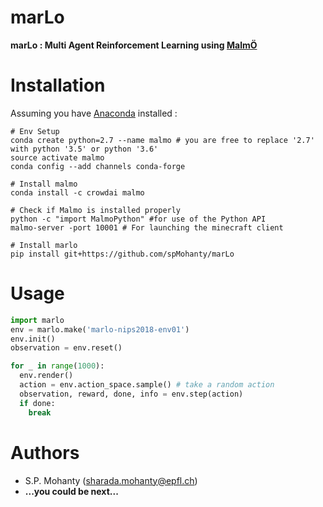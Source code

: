 # marLo

**marLo : Multi Agent Reinforcement Learning using [MalmÖ](https://github.com/Microsoft/malmo)**

# Installation
Assuming you have [Anaconda](https://www.anaconda.com/download) installed :
```
# Env Setup
conda create python=2.7 --name malmo # you are free to replace '2.7' with python '3.5' or python '3.6'
source activate malmo
conda config --add channels conda-forge

# Install malmo
conda install -c crowdai malmo

# Check if Malmo is installed properly
python -c "import MalmoPython" #for use of the Python API
malmo-server -port 10001 # For launching the minecraft client

# Install marlo
pip install git+https://github.com/spMohanty/marLo
```

# Usage
```python
import marlo
env = marlo.make('marlo-nips2018-env01')
env.init()
observation = env.reset()

for _ in range(1000):
  env.render()
  action = env.action_space.sample() # take a random action
  observation, reward, done, info = env.step(action)
  if done:
    break
```

# Authors
* S.P. Mohanty (<sharada.mohanty@epfl.ch>)   
* **...you could be next...**
